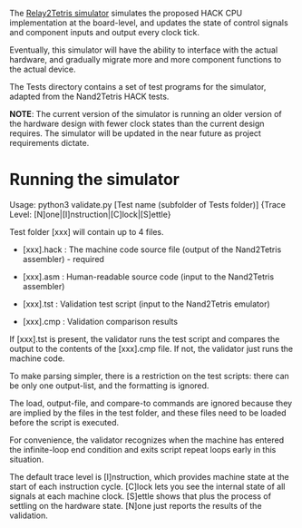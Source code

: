 The [Relay2Tetris simulator](Simulators) simulates the proposed HACK CPU implementation at the board-level, and updates the state of control signals and component inputs and output every clock tick.

Eventually, this simulator will have the ability to interface with the actual hardware, and gradually migrate more and more component functions to the actual device.

The Tests directory contains a set of test programs for the simulator, adapted from the Nand2Tetris HACK tests.

**NOTE**: The current version of the simulator is running an older version of the hardware design with fewer clock states than the current design requires. The simulator will be updated in the near future as project requirements dictate.

# Running the simulator

Usage: python3 validate.py [Test name (subfolder of Tests folder)] {Trace Level: [N]one|[I]nstruction|[C]lock|[S]ettle}

Test folder [xxx] will contain up to 4 files.

* [xxx].hack : The machine code source file (output of the Nand2Tetris assembler) - required

* [xxx].asm : Human-readable source code (input to the Nand2Tetris assembler)

* [xxx].tst : Validation test script (input to the Nand2Tetris emulator)

* [xxx].cmp : Validation comparison results

If [xxx].tst is present, the validator runs the test script and compares the output to the contents of the [xxx].cmp file. If not, the validator just runs the machine code.

To make parsing simpler, there is a restriction on the test scripts: there can be only one output-list, and the formatting is ignored.

The load, output-file, and compare-to commands are ignored because they are implied by the files in the test folder, and these files need to be loaded before the script is executed.

For convenience, the validator recognizes when the machine has entered the infinite-loop end condition and exits script repeat loops early in this situation.

The default trace level is [I]nstruction, which provides machine state at the start of each instruction cycle. [C]lock lets you see the internal state of all signals at each machine clock. [S]ettle shows that plus the process of settling on the hardware state. [N]one just reports the results of the validation.
